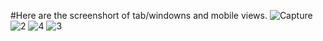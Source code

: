 #Here are the screenshort of tab/windowns and mobile views.
![Capture](https://user-images.githubusercontent.com/101653416/162615537-288521df-19a5-4474-a930-a26c2a20083e.JPG)
![2](https://user-images.githubusercontent.com/101653416/162615539-167989a9-3fc5-4a4b-9d5a-3b4cb3503176.JPG)
![4](https://user-images.githubusercontent.com/101653416/162615541-891661e5-e09b-4d51-b3a6-fb8e73b667fe.JPG)
![3](https://user-images.githubusercontent.com/101653416/162615540-8a561328-6019-483a-9d03-380f14236eee.JPG)
